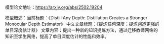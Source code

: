 模型论文地址：https://arxiv.org/abs/2502.19204

模型概述：当前标题：《Distill Any Depth: Distillation Creates a Stronger Monocular Depth Estimator》
中文文章标题：《提炼任何深度：提炼创造更强的单目深度估计器》
文章内容：提出一种新的知识提炼方法，通过迁移教师网络的知识至学生网络，提高了单目深度估计的性能和效率。
